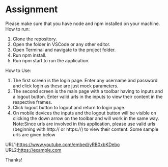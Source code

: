 # Assignment
Please make sure that you have node and npm installed on your machine.
How to run:
1. Clone the repository.
2. Open the folder in VSCode or any other editor.
3. Open Terminal and navigate to the project folder.
4. Run npm install.
5. Run npm start to run the application.

How to Use:
1. The first screen is the login page. Enter any username and password and click login as these are just mock parameters.
2. The second screen is the main page with a toolbar having to inputs and a logout button. Enter valid urls in the inputs to view their content in the respective frames.
3. Click logout button to logout and return to login page.
4. On mobile devices the inputs and the logout button will be visible on clicking the down arrow on the toolbar and will work in the same way.
Note:Since urls are involved in this application, please use valid urls (beginning with http:// or https://) to view their content. Some sample urls are given below

URL1:https://www.youtube.com/embed/yRB0xbKDebo
URL2:https://example.com

Thanks!
